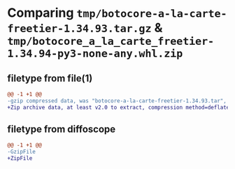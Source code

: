 # Comparing `tmp/botocore-a-la-carte-freetier-1.34.93.tar.gz` & `tmp/botocore_a_la_carte_freetier-1.34.94-py3-none-any.whl.zip`

## filetype from file(1)

```diff
@@ -1 +1 @@
-gzip compressed data, was "botocore-a-la-carte-freetier-1.34.93.tar", last modified: Sat Apr 27 01:00:48 2024, max compression
+Zip archive data, at least v2.0 to extract, compression method=deflate
```

## filetype from diffoscope

```diff
@@ -1 +1 @@
-GzipFile
+ZipFile
```

